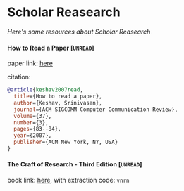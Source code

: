 # Scholar Reasearch
*Here's some resources about Scholar Reasearch*


#### How to Read a Paper [`UNREAD`]

paper link: [here](https://www.albany.edu/spatial/training/3-How%20to%20read%20a%20paper.pdf)

citation: 
```bibtex
@article{keshav2007read,
  title={How to read a paper},
  author={Keshav, Srinivasan},
  journal={ACM SIGCOMM Computer Communication Review},
  volume={37},
  number={3},
  pages={83--84},
  year={2007},
  publisher={ACM New York, NY, USA}
}
```
    


#### The Craft of Research - Third Edition [`UNREAD`]
book link: [here](https://pan.baidu.com/s/1CbP5Y4VSl_WSiecrp0vfXA), with extraction code: `vnrn`